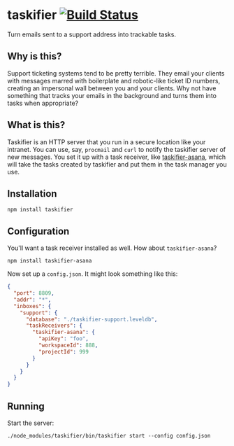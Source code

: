 # taskifier [![Build Status](https://travis-ci.org/desertnet/taskifier.svg?branch=master)](https://travis-ci.org/desertnet/taskifier)

Turn emails sent to a support address into trackable tasks.

## Why is this?

Support ticketing systems tend to be pretty terrible. They email your clients with messages marred with boilerplate and robotic-like ticket ID numbers, creating an impersonal wall between you and your clients. Why not have something that tracks your emails in the background and turns them into tasks when appropriate?

## What is this?

Taskifier is an HTTP server that you run in a secure location like your intranet. You can use, say, `procmail` and `curl` to notify the taskifier server of new messages. You set it up with a task receiver, like [taskifier-asana](https://github.com/desertnet/taskifier-asana), which will take the tasks created by taskifier and put them in the task manager you use.

## Installation

```
npm install taskifier
```

## Configuration

You'll want a task receiver installed as well. How about `taskifier-asana`?

```
npm install taskifier-asana
```

Now set up a `config.json`. It might look something like this:

```json
{
  "port": 8809,
  "addr": "*",
  "inboxes": {
    "support": {
      "database": "./taskifier-support.leveldb",
      "taskReceivers": {
        "taskifier-asana": {
          "apiKey": "foo",
          "workspaceId": 888,
          "projectId": 999
        }
      }
    }
  }
}
```

## Running

Start the server:

```
./node_modules/taskifier/bin/taskifier start --config config.json
```

